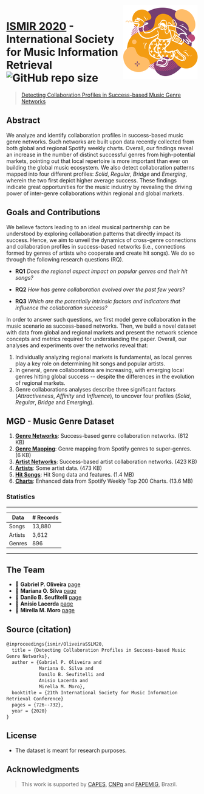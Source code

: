 <img src="icon.png" align="right" />

[ISMIR2020]: https://ismir.github.io/ISMIR2020/
[MGD]: https://opgabriel.github.io/ISMIR2020/

# [ISMIR 2020][ISMIR2020] - International Society for Music Information Retrieval ![GitHub repo size](https://img.shields.io/github/repo-size/opgabriel/ISMIR2020)


> [Detecting Collaboration Profiles in Success-based Music Genre Networks][MGD]

## Abstract

We analyze and identify collaboration profiles in success-based music genre networks. Such networks are built upon data recently collected from both global and regional Spotify weekly charts.  Overall, our findings reveal an increase in the number of distinct successful genres from high-potential markets, pointing out that local repertoire is more important than ever on building the global music ecosystem. We also detect collaboration patterns mapped into four different profiles: _Solid_, _Regular_, _Bridge_ and _Emerging_, wherein the two first depict higher average success. These findings indicate  great opportunities for the music industry by revealing the driving power of inter-genre collaborations within regional and global markets.

## Goals and Contributions

We believe factors leading to an ideal musical partnership can be understood by exploring collaboration patterns that directly impact its success. Hence, we aim to unveil the dynamics of cross-genre connections and collaboration profiles in success-based networks (i.e., connections formed by genres of artists who cooperate and create hit songs). We do so through the following research questions (RQ).

* __RQ1__ _Does the regional aspect impact on popular genres and their hit songs?_

* __RQ2__ _How has genre collaboration evolved over the past few years?_

* __RQ3__ _Which are the potentially intrinsic factors and indicators that influence the collaboration success?_

In order to answer such questions, we first model genre collaboration in the music scenario as success-based networks. Then, we build a novel dataset with data from global and regional markets and present the network science concepts and metrics required for understanding the paper. Overall, our analyses and experiments over the networks reveal that:

1. Individually analyzing regional markets is fundamental, as local genres play a key role on determining hit songs and popular artists. 
2. In general, genre collaborations are increasing, with emerging local genres hitting global success -- despite the differences in the evolution of regional markets.
3. Genre collaborations analyses describe three significant factors (_Attractiveness_, _Affinity_ and _Influence_), to uncover four profiles (_Solid_, _Regular_, _Bridge_ and _Emerging_).

## MGD - Music Genre Dataset

1. **[Genre Networks]**: Success-based genre collaboration networks. (612 KB) 
2. **[Genre Mapping]**: Genre mapping from Spotify genres to super-genres. (6 KB) 
3. **[Artist Networks]**: Success-based artist collaboration networks. (423 KB)
4. **[Artists]**: Some artist data. (473 KB)
5. **[Hit Songs]**: Hit Song data and features. (1.4 MB)
6. **[Charts]**: Enhanced data from Spotify Weekly Top 200 Charts. (13.6 MB) 

[Genre Networks]: https://github.com/opgabriel/ISMIR2020/raw/master/docs/download/genre_networks.zip
[Genre Mapping]: https://github.com/opgabriel/ISMIR2020/raw/master/docs/download/genre_mapping.zip
[Artist Networks]: https://github.com/opgabriel/ISMIR2020/raw/master/docs/download/artist_networks.zip
[Artists]: https://github.com/opgabriel/ISMIR2020/raw/master/docs/download/artist_data.zip
[Hit Songs]: https://github.com/opgabriel/ISMIR2020/raw/master/docs/download/hit_songs.zip
[Charts]: https://github.com/opgabriel/ISMIR2020/raw/master/docs/download/charts.zip

### Statistics

---
**Data** | **# Records**
--- | ---
Songs | 13,880
Artists | 3,612
Genres | 896
---

## The Team

* :man: **Gabriel P. Oliveira** [page][page1]
* :woman: **Mariana O. Silva** [page][page2]
* :man: **Danilo B. Seufitelli** [page][page3]
* :man: **Anisio Lacerda** [page][page4]
* :woman: **Mirella M. Moro** [page][page5]

[page1]: http://homepages.dcc.ufmg.br/~gabrielpoliveira/
[page2]: http://homepages.dcc.ufmg.br/~mariana.santos/
[page3]: http://homepages.dcc.ufmg.br/~daniloboechat/
[page4]: http://homepages.dcc.ufmg.br/~anisio/
[page5]: http://homepages.dcc.ufmg.br/~mirella/

## Source (citation)

  ```
  @inproceedings{ismir/OliveiraSSLM20,
    title = {Detecting Collaboration Profiles in Success-based Music Genre Networks},
    author = {Gabriel P. Oliveira and 
              Mariana O. Silva and 
              Danilo B. Seufitelli and 
              Anisio Lacerda and
              Mirella M. Moro},
    booktitle = {21th International Society for Music Information Retrieval Conference}
    pages = {726--732},
    year = {2020}
  }
  ``` 

## License

* The dataset is meant for research purposes.

## Acknowledgments

> This work is supported by [CAPES], [CNPq] and [FAPEMIG], Brazil.

[CNPq]: http://www.cnpq.br/
[CAPES]: https://www.capes.gov.br/
[FAPEMIG]: https://fapemig.br/
